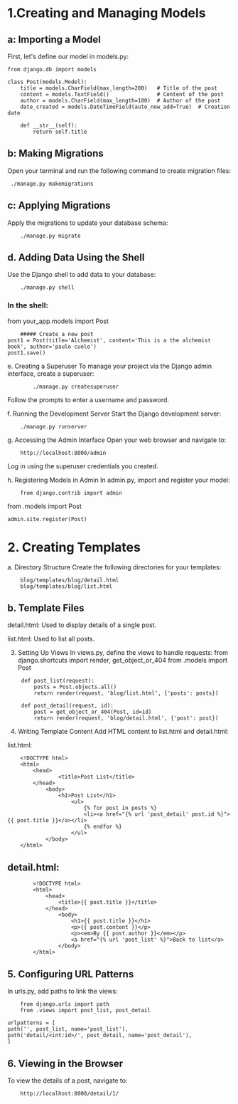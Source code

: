 # 1.Creating and Managing Models

## a: Importing a Model
First, let's define our model in models.py:

    from django.db import models

    class Post(models.Model):
        title = models.CharField(max_length=200)   # Title of the post
        content = models.TextField()               # Content of the post
        author = models.CharField(max_length=100)  # Author of the post
        date_created = models.DateTimeField(auto_now_add=True)  # Creation date

        def __str__(self):
            return self.title

## b: Making Migrations 
Open your terminal and run the following command to create migration files:

     ./manage.py makemigrations

    

## c: Applying Migrations 
Apply the migrations to update your database schema:

        ./manage.py migrate

## d. Adding Data Using the Shell 
Use the Django shell to add data to your database:

        ./manage.py shell

### In the shell:

from your_app.models import Post

        ##### Create a new post
    post1 = Post(title='Alchemist', content='This is a the alchemist book', author='paulo cuelo')
    post1.save()

e. Creating a Superuser
To manage your project via the Django admin interface, create a superuser:

            ./manage.py createsuperuser
Follow the prompts to enter a username and password.

f. Running the Development Server
Start the Django development server:

        ./manage.py runserver

g. Accessing the Admin Interface
Open your web browser and navigate to:

        http://localhost:8000/admin
        
Log in using the superuser credentials you created.

h. Registering Models in Admin
In admin.py, import and register your model:

        from django.contrib import admin
from .models import Post

    admin.site.register(Post)


# 2. Creating Templates
a. Directory Structure
Create the following directories for your templates:

        blog/templates/blog/detail.html
        blog/templates/blog/list.html


## b. Template Files
detail.html: Used to display details of a single post.

list.html: Used to list all posts.

3. Setting Up Views
In views.py, define the views to handle requests:
        from django.shortcuts import render, get_object_or_404
from .models import Post

        def post_list(request):
            posts = Post.objects.all()
            return render(request, 'blog/list.html', {'posts': posts})

        def post_detail(request, id):
            post = get_object_or_404(Post, id=id)
            return render(request, 'blog/detail.html', {'post': post})

4. Writing Template Content
Add HTML content to list.html and detail.html:

list.html:
            
        <!DOCTYPE html>
        <html>
            <head>
                    <title>Post List</title>
            </head>
                <body>
                    <h1>Post List</h1>
                        <ul>
                            {% for post in posts %}
                            <li><a href="{% url 'post_detail' post.id %}">{{ post.title }}</a></li>
                            {% endfor %}
                        </ul>
                </body>
        </html>


## detail.html:
            <!DOCTYPE html>
            <html>
                <head>
                    <title>{{ post.title }}</title>
                </head>
                    <body>
                        <h1>{{ post.title }}</h1>
                        <p>{{ post.content }}</p>
                        <p><em>By {{ post.author }}</em></p>
                        <a href="{% url 'post_list' %}">Back to list</a>
                    </body>
            </html>


## 5. Configuring URL Patterns
In urls.py, add paths to link the views:

        from django.urls import path
        from .views import post_list, post_detail

    urlpatterns = [
    path('', post_list, name='post_list'),
    path('detail/<int:id>/', post_detail, name='post_detail'),
    ]


## 6. Viewing in the Browser
To view the details of a post, navigate to:

        http://localhost:8000/detail/1/
        




